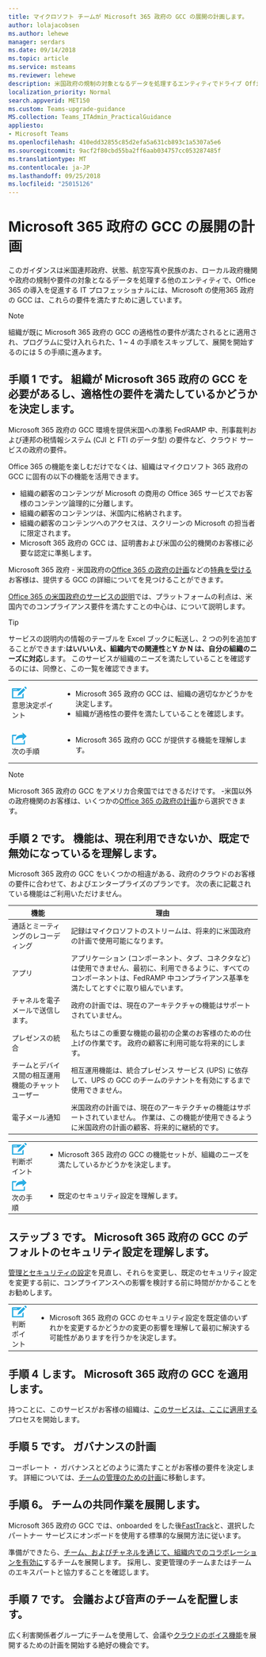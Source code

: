 ```yaml
---
title: マイクロソフト チームが Microsoft 365 政府の GCC の展開の計画します。
author: lolajacobsen
ms.author: lehewe
manager: serdars
ms.date: 09/14/2018
ms.topic: article
ms.service: msteams
ms.reviewer: lehewe
description: 米国政府の規制の対象となるデータを処理するエンティティでドライブ Office 365 の展開を IT プロフェッショナルのためのガイダンス
localization_priority: Normal
search.appverid: MET150
ms.custom: Teams-upgrade-guidance
MS.collection: Teams_ITAdmin_PracticalGuidance
appliesto:
- Microsoft Teams
ms.openlocfilehash: 410edd32855c85d2efa5a631cb893c1a5307a5e6
ms.sourcegitcommit: 9acf2f80cbd55ba2ff6aab034757cc053287485f
ms.translationtype: MT
ms.contentlocale: ja-JP
ms.lasthandoff: 09/25/2018
ms.locfileid: "25015126"
---
```

# <a name="plan-for-microsoft-365-government---gcc-deployments"></a>Microsoft 365 政府の GCC の展開の計画

このガイダンスは米国連邦政府、状態、航空写真や民族のお、ローカル政府機関や政府の規制や要件の対象となるデータを処理する他のエンティティで、Office 365 の導入を促進する IT プロフェッショナルには、Microsoft の使用365 政府の GCC は、これらの要件を満たすために適しています。

> [!NOTE]
> 組織が既に Microsoft 365 政府の GCC の適格性の要件が満たされるとに適用され、プログラムに受け入れられた、1 ~ 4 の手順をスキップして、展開を開始するのには 5 の手順に進みます。 

## <a name="step-1-determine-whether-your-organization-needs-microsoft-365-government---gcc-and-meets-eligibility-requirements"></a>手順 1 です。 組織が Microsoft 365 政府の GCC を必要があるし、適格性の要件を満たしているかどうかを決定します。 

Microsoft 365 政府の GCC 環境を提供米国への準拠 FedRAMP 中、刑事裁判および連邦の税情報システム (CJI と FTI のデータ型) の要件など、クラウド サービスの政府の要件。

Office 365 の機能を楽しむだけでなくは、組織はマイクロソフト 365 政府の GCC に固有の以下の機能を活用できます。

-   組織の顧客のコンテンツが Microsoft の商用の Office 365 サービスでお客様のコンテンツ論理的に分離します。
-   組織の顧客のコンテンツは、米国内に格納されます。
-   組織の顧客のコンテンツへのアクセスは、スクリーンの Microsoft の担当者に限定されます。
-   Microsoft 365 政府の GCC は、証明書および米国の公的機関のお客様に必要な認定に準拠します。

Microsoft 365 政府 - 米国政府の[Office 365 の政府の計画](https://products.office.com/government/compare-office-365-government-plans)などの[特典を受ける](https://products.office.com/government/compare-office-365-government-plans#EligibilityRequirements)お客様は、提供する GCC の詳細についてを見つけることができます。

[Office 365 の米国政府のサービスの説明](https://technet.microsoft.com/library/mt774581.aspx)では、プラットフォームの利点は、米国内でのコンプライアンス要件を満たすことの中心は、について説明します。

> [!Tip]
> サービスの説明内の情報のテーブルを Excel ブックに転送し、2 つの列を追加することができます:**はい/いいえ、組織内での関連性**と**Y か N は、自分の組織のニーズに対応**します。 このサービスが組織のニーズを満たしていることを確認するのには、同僚と、この一覧を確認できます。


|    |     |
|-----------|------------|
| ![](media/audio_conferencing_image7.png) <br/>意思決定ポイント|<ul><li>Microsoft 365 政府の GCC は、組織の適切なかどうかを決定します。</li><li>組織が適格性の要件を満たしていることを確認します。</li></ul> |
| ![](media/audio_conferencing_image9.png)<br/>次の手順|<ul><li>Microsoft 365 政府の GCC が提供する機能を理解します。</li></ul>|

> [!Note]
> Microsoft 365 政府の GCC をアメリカ合衆国ではできるだけです。 -米国以外の政府機関のお客様は、いくつかの[Office 365 の政府の計画](https://products.office.com/en/government/compare-office-365-government-plans)から選択できます。

## <a name="step-2-understand-which-capabilities-are-currently-unavailable-or-disabled-by-default"></a>手順 2 です。 機能は、現在利用できないか、既定で無効になっているを理解します。 

Microsoft 365 政府の GCC をいくつかの相違がある、政府のクラウドのお客様の要件に合わせて、およびエンタープライズのプランです。 次の表に記載されている機能はご利用いただけません。

| 機能                     | 理由            |
|-----------------------------|-------------------|
| 通話とミーティングのレコーディング  | 記録はマイクロソフトのストリームは、将来的に米国政府の計画で使用可能になります。 |
| アプリ       | アプリケーション (コンポーネント、タブ、コネクタなど) は使用できません、最初に、利用できるように、すべてのコンポーネントは、FedRAMP 中コンプライアンス基準を満たしてとすぐに取り組んでいます。 |
| チャネルを電子メールで送信します。             | 政府の計画では、現在のアーキテクチャの機能はサポートされていません。 |
| プレゼンスの統合            | 私たちはこの重要な機能の最初の企業のお客様のための仕上げの作業です。 政府の顧客に利用可能な将来的にします。 |
| チームとデバイス間の相互運用機能のチャット ユーザー            | 相互運用機能は、統合プレゼンス サービス (UPS) に依存して、UPS の GCC のチームのテナントを有効にするまで使用できません。 |
| 電子メール通知         | 米国政府の計画では、現在のアーキテクチャの機能はサポートされていません。 作業は、この機能が使用できるように米国政府の計画の顧客、将来的に継続的です。 |


|    |     |
|-----------|------------|
| ![](media/audio_conferencing_image7.png) <br/>判断ポイント|<ul><li>Microsoft 365 政府の GCC の機能セットが、組織のニーズを満たしているかどうかを決定します。</li></ul> |
| ![](media/audio_conferencing_image9.png)<br/>次の手順|<ul><li>既定のセキュリティ設定を理解します。</li></ul>|

## <a name="step-3-understand-microsoft-365-government---gcc-default-security-settings"></a>ステップ 3 です。 Microsoft 365 政府の GCC のデフォルトのセキュリティ設定を理解します。

[管理とセキュリティの設定](enable-features-office-365.md)を見直し、それらを変更し、既定のセキュリティ設定を変更する前に、コンプライアンスへの影響を検討する前に時間がかかることをお勧めします。

|    |     |
|-----------|------------|
| ![](media/audio_conferencing_image7.png) <br/>判断ポイント|<ul><li>Microsoft 365 政府の GCC のセキュリティ設定を既定値のいずれかを変更するかどうかの変更の影響を理解して最初に解決する可能性がありますを行うかを決定します。</li></ul> |

## <a name="step-4-apply-for-microsoft-365-government---gcc"></a>手順 4 します。 Microsoft 365 政府の GCC を適用します。

持つことに、このサービスがお客様の組織は、[このサービスは、ここに適用する](https://products.office.com/government/eligibility-validation)プロセスを開始します。

## <a name="step-5-plan-for-governance"></a>手順 5 です。 ガバナンスの計画

コーポレート ・ ガバナンスとどのように満たすことがお客様の要件を決定します。 詳細については、[チームの管理のための計画](plan-teams-governance.md)に移動します。

## <a name="step-6-deploy-teams-for-collaboration"></a>手順 6。 チームの共同作業を展開します。

Microsoft 365 政府の GCC では、onboarded をした後[FastTrack](https://fasttrack.microsoft.com/fasttrack-faq)と、選択したパートナー サービスにオンボードを使用する標準的な展開方法に従います。

準備ができたら、[チーム、およびチャネルを通じて、組織内でのコラボレーションを有効に](teams-overview.md)するチームを展開します。 採用し、変更管理のチームまたはチームのエキスパートと協力することを確認します。

## <a name="step-7-deploy-teams-for-meetings-and-voice"></a>手順 7 です。 会議および音声のチームを配置します。

広く利害関係者グループにチームを使用して、会議や[クラウドのボイス機能](cloud-voice-deployment.md)を展開するための計画を開始する絶好の機会です。

